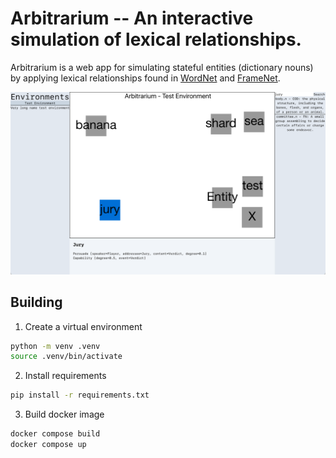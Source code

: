 # Arbitrarium -- An interactive simulation of lexical relationships.

Arbitrarium is a web app for simulating stateful entities (dictionary nouns) by applying lexical relationships found in [WordNet](https://wordnet.princeton.edu) and [FrameNet](http://framenet.icsi.berkeley.edu).

![Screenshot of the app](demo.png)

## Building

1. Create a virtual environment
```bash
python -m venv .venv
source .venv/bin/activate
```

2. Install requirements
```bash
pip install -r requirements.txt
```

3. Build docker image
```bash
docker compose build
docker compose up
```
